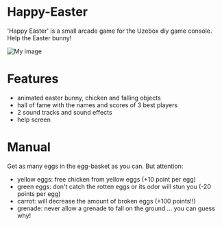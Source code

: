 # Happy-Easter

'Happy Easter' is a small arcade game for the Uzebox diy game console. Help the Easter bunny! 

![My image](http://uzebox.org/wiki/images/thumb/b/b0/Easter2.png/480px-Easter2.png)

# Features

- animated easter bunny, chicken and falling objects
- hall of fame with the names and scores of 3 best players
- 2 sound tracks and sound effects
- help screen

# Manual

Get as many eggs in the egg-basket as you can. But attention:
- yellow eggs: free chicken from yellow eggs (+10 point per egg)
- green eggs: don't catch the rotten eggs or its odor will stun you (-20 points per egg)
- carrot: will decrease the amount of broken eggs (+100 points!!)
- grenade: never allow a grenade to fall on the ground ... you can guess why!
